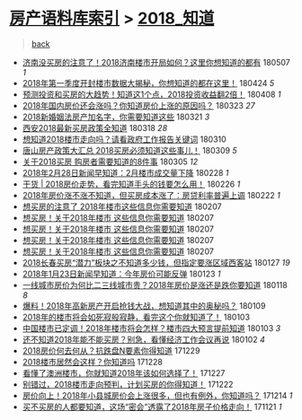 [房产语料库索引](../../README.md)  > [2018_知道](2018_知道.md)
====
> [back](../README.md)

- [济南没买房的注意了！2018济南楼市开局如何？这里你想知道的都有](http://jkwz.applinzi.com/ittc/7100370583772726279.html#%E6%B5%8E%E5%8D%97%E6%B2%A1%E4%B9%B0%E6%88%BF%E7%9A%84%E6%B3%A8%E6%84%8F%E4%BA%86%EF%BC%812018%E6%B5%8E%E5%8D%97%E6%A5%BC%E5%B8%82%E5%BC%80%E5%B1%80%E5%A6%82%E4%BD%95%EF%BC%9F%E8%BF%99%E9%87%8C%E4%BD%A0%E6%83%B3%E7%9F%A5%E9%81%93%E7%9A%84%E9%83%BD%E6%9C%89) 180507 *1* 
- [2018年第一季度开封楼市数据大揭秘，你想知道的都在这里！](http://jkwz.applinzi.com/ittc/7095543341624329227.html#2018%E5%B9%B4%E7%AC%AC%E4%B8%80%E5%AD%A3%E5%BA%A6%E5%BC%80%E5%B0%81%E6%A5%BC%E5%B8%82%E6%95%B0%E6%8D%AE%E5%A4%A7%E6%8F%AD%E7%A7%98%EF%BC%8C%E4%BD%A0%E6%83%B3%E7%9F%A5%E9%81%93%E7%9A%84%E9%83%BD%E5%9C%A8%E8%BF%99%E9%87%8C%EF%BC%81) 180424 *5* 
- [预测投资和买房的大趋势！知道这1个点，2018投资收益翻2倍！](http://jkwz.applinzi.com/ittc/7089556448600392721.html#%E9%A2%84%E6%B5%8B%E6%8A%95%E8%B5%84%E5%92%8C%E4%B9%B0%E6%88%BF%E7%9A%84%E5%A4%A7%E8%B6%8B%E5%8A%BF%EF%BC%81%E7%9F%A5%E9%81%93%E8%BF%991%E4%B8%AA%E7%82%B9%EF%BC%8C2018%E6%8A%95%E8%B5%84%E6%94%B6%E7%9B%8A%E7%BF%BB2%E5%80%8D%EF%BC%81) 180408 *1* 
- [2018年国内房价还会涨吗？你知道房价上涨的原因吗？](http://jkwz.applinzi.com/ittc/7083695604964525073.html#2018%E5%B9%B4%E5%9B%BD%E5%86%85%E6%88%BF%E4%BB%B7%E8%BF%98%E4%BC%9A%E6%B6%A8%E5%90%97%EF%BC%9F%E4%BD%A0%E7%9F%A5%E9%81%93%E6%88%BF%E4%BB%B7%E4%B8%8A%E6%B6%A8%E7%9A%84%E5%8E%9F%E5%9B%A0%E5%90%97%EF%BC%9F) 180323 *27* 
- [2018新婚姻法房产加名字，你需要知道这些](http://jkwz.applinzi.com/ittc/7082848655650587658.html#2018%E6%96%B0%E5%A9%9A%E5%A7%BB%E6%B3%95%E6%88%BF%E4%BA%A7%E5%8A%A0%E5%90%8D%E5%AD%97%EF%BC%8C%E4%BD%A0%E9%9C%80%E8%A6%81%E7%9F%A5%E9%81%93%E8%BF%99%E4%BA%9B) 180321 *3* 
- [西安2018最新买房政策全知道](http://jkwz.applinzi.com/ittc/7081920382452106251.html#%E8%A5%BF%E5%AE%892018%E6%9C%80%E6%96%B0%E4%B9%B0%E6%88%BF%E6%94%BF%E7%AD%96%E5%85%A8%E7%9F%A5%E9%81%93) 180318 *28* 
- [想知道2018楼市走向吗？请看政府工作报告关键词](http://jkwz.applinzi.com/ittc/7078750697506210826.html#%E6%83%B3%E7%9F%A5%E9%81%932018%E6%A5%BC%E5%B8%82%E8%B5%B0%E5%90%91%E5%90%97%EF%BC%9F%E8%AF%B7%E7%9C%8B%E6%94%BF%E5%BA%9C%E5%B7%A5%E4%BD%9C%E6%8A%A5%E5%91%8A%E5%85%B3%E9%94%AE%E8%AF%8D) 180310  
- [唐山房产政策大汇总 2018买房必须知道这些事儿！](http://jkwz.applinzi.com/ittc/7078469040366683153.html#%E5%94%90%E5%B1%B1%E6%88%BF%E4%BA%A7%E6%94%BF%E7%AD%96%E5%A4%A7%E6%B1%87%E6%80%BB+2018%E4%B9%B0%E6%88%BF%E5%BF%85%E9%A1%BB%E7%9F%A5%E9%81%93%E8%BF%99%E4%BA%9B%E4%BA%8B%E5%84%BF%EF%BC%81) 180309 *5* 
- [关于2018买房 购房者需要知道的8件事](http://jkwz.applinzi.com/ittc/7076938968228955143.html#%E5%85%B3%E4%BA%8E2018%E4%B9%B0%E6%88%BF+%E8%B4%AD%E6%88%BF%E8%80%85%E9%9C%80%E8%A6%81%E7%9F%A5%E9%81%93%E7%9A%848%E4%BB%B6%E4%BA%8B) 180305 *12* 
- [2018年2月28日新闻早知道：2月楼市成交量下降](http://jkwz.applinzi.com/ittc/7075037834102965254.html#2018%E5%B9%B42%E6%9C%8828%E6%97%A5%E6%96%B0%E9%97%BB%E6%97%A9%E7%9F%A5%E9%81%93%EF%BC%9A2%E6%9C%88%E6%A5%BC%E5%B8%82%E6%88%90%E4%BA%A4%E9%87%8F%E4%B8%8B%E9%99%8D) 180228 *1* 
- [干货 | 2018房价走势，看完知道手头的钱要怎么用！](http://jkwz.applinzi.com/ittc/7074416677221827601.html#%E5%B9%B2%E8%B4%A7+%7C+2018%E6%88%BF%E4%BB%B7%E8%B5%B0%E5%8A%BF%EF%BC%8C%E7%9C%8B%E5%AE%8C%E7%9F%A5%E9%81%93%E6%89%8B%E5%A4%B4%E7%9A%84%E9%92%B1%E8%A6%81%E6%80%8E%E4%B9%88%E7%94%A8%EF%BC%81) 180226 *1* 
- [2018年房价涨不涨不知道，但买房成本涨了：房贷利率普遍上调](http://jkwz.applinzi.com/ittc/7072667548531557382.html#2018%E5%B9%B4%E6%88%BF%E4%BB%B7%E6%B6%A8%E4%B8%8D%E6%B6%A8%E4%B8%8D%E7%9F%A5%E9%81%93%EF%BC%8C%E4%BD%86%E4%B9%B0%E6%88%BF%E6%88%90%E6%9C%AC%E6%B6%A8%E4%BA%86%EF%BC%9A%E6%88%BF%E8%B4%B7%E5%88%A9%E7%8E%87%E6%99%AE%E9%81%8D%E4%B8%8A%E8%B0%83) 180222 *1* 
- [想买房的注意了 2018年楼市这些信息你需要知道](http://jkwz.applinzi.com/ittc/7067329000014087178.html#%E6%83%B3%E4%B9%B0%E6%88%BF%E7%9A%84%E6%B3%A8%E6%84%8F%E4%BA%86+2018%E5%B9%B4%E6%A5%BC%E5%B8%82%E8%BF%99%E4%BA%9B%E4%BF%A1%E6%81%AF%E4%BD%A0%E9%9C%80%E8%A6%81%E7%9F%A5%E9%81%93) 180207  
- [想买房！关于2018年楼市 这些信息你需要知道](http://jkwz.applinzi.com/ittc/7067294505416262667.html#%E6%83%B3%E4%B9%B0%E6%88%BF%EF%BC%81%E5%85%B3%E4%BA%8E2018%E5%B9%B4%E6%A5%BC%E5%B8%82+%E8%BF%99%E4%BA%9B%E4%BF%A1%E6%81%AF%E4%BD%A0%E9%9C%80%E8%A6%81%E7%9F%A5%E9%81%93) 180207  
- [想买房！关于2018年楼市 这些信息你需要知道](http://jkwz.applinzi.com/ittc/7067293892943021066.html#%E6%83%B3%E4%B9%B0%E6%88%BF%EF%BC%81%E5%85%B3%E4%BA%8E2018%E5%B9%B4%E6%A5%BC%E5%B8%82+%E8%BF%99%E4%BA%9B%E4%BF%A1%E6%81%AF%E4%BD%A0%E9%9C%80%E8%A6%81%E7%9F%A5%E9%81%93) 180207  
- [想买房！关于2018年楼市 这些信息你需要知道](http://jkwz.applinzi.com/ittc/7067293914132644881.html#%E6%83%B3%E4%B9%B0%E6%88%BF%EF%BC%81%E5%85%B3%E4%BA%8E2018%E5%B9%B4%E6%A5%BC%E5%B8%82+%E8%BF%99%E4%BA%9B%E4%BF%A1%E6%81%AF%E4%BD%A0%E9%9C%80%E8%A6%81%E7%9F%A5%E9%81%93) 180207  
- [想买房！关于2018年楼市 这些信息你需要知道](http://jkwz.applinzi.com/ittc/7067292427683890183.html#%E6%83%B3%E4%B9%B0%E6%88%BF%EF%BC%81%E5%85%B3%E4%BA%8E2018%E5%B9%B4%E6%A5%BC%E5%B8%82+%E8%BF%99%E4%BA%9B%E4%BF%A1%E6%81%AF%E4%BD%A0%E9%9C%80%E8%A6%81%E7%9F%A5%E9%81%93) 180207  
- [2018长春买房“潜力”板块之不知道多少钱，但指定要涨区域西客站](http://jkwz.applinzi.com/ittc/7062846635623580679.html#2018%E9%95%BF%E6%98%A5%E4%B9%B0%E6%88%BF%E2%80%9C%E6%BD%9C%E5%8A%9B%E2%80%9D%E6%9D%BF%E5%9D%97%E4%B9%8B%E4%B8%8D%E7%9F%A5%E9%81%93%E5%A4%9A%E5%B0%91%E9%92%B1%EF%BC%8C%E4%BD%86%E6%8C%87%E5%AE%9A%E8%A6%81%E6%B6%A8%E5%8C%BA%E5%9F%9F%E8%A5%BF%E5%AE%A2%E7%AB%99) 180127 *19* 
- [2018年1月23日新闻早知道：今年房价可能反弹](http://jkwz.applinzi.com/ittc/7061720065760560139.html#2018%E5%B9%B41%E6%9C%8823%E6%97%A5%E6%96%B0%E9%97%BB%E6%97%A9%E7%9F%A5%E9%81%93%EF%BC%9A%E4%BB%8A%E5%B9%B4%E6%88%BF%E4%BB%B7%E5%8F%AF%E8%83%BD%E5%8F%8D%E5%BC%B9) 180123 *1* 
- [一线城市房价为何比二三线城市贵？2018年房价是涨还是跌你要知道](http://jkwz.applinzi.com/ittc/7059918024134362129.html#%E4%B8%80%E7%BA%BF%E5%9F%8E%E5%B8%82%E6%88%BF%E4%BB%B7%E4%B8%BA%E4%BD%95%E6%AF%94%E4%BA%8C%E4%B8%89%E7%BA%BF%E5%9F%8E%E5%B8%82%E8%B4%B5%EF%BC%9F2018%E5%B9%B4%E6%88%BF%E4%BB%B7%E6%98%AF%E6%B6%A8%E8%BF%98%E6%98%AF%E8%B7%8C%E4%BD%A0%E8%A6%81%E7%9F%A5%E9%81%93) 180118 *8* 
- [爆料！2018年高新房产开启抢钱大战，想知道其中的奥秘吗？](http://jkwz.applinzi.com/ittc/7056616617788572678.html#%E7%88%86%E6%96%99%EF%BC%812018%E5%B9%B4%E9%AB%98%E6%96%B0%E6%88%BF%E4%BA%A7%E5%BC%80%E5%90%AF%E6%8A%A2%E9%92%B1%E5%A4%A7%E6%88%98%EF%BC%8C%E6%83%B3%E7%9F%A5%E9%81%93%E5%85%B6%E4%B8%AD%E7%9A%84%E5%A5%A5%E7%A7%98%E5%90%97%EF%BC%9F) 180109  
- [2018年的楼市将会如死寂般寂静，看完这个你就知道了！](http://jkwz.applinzi.com/ittc/7054363952694166534.html#2018%E5%B9%B4%E7%9A%84%E6%A5%BC%E5%B8%82%E5%B0%86%E4%BC%9A%E5%A6%82%E6%AD%BB%E5%AF%82%E8%88%AC%E5%AF%82%E9%9D%99%EF%BC%8C%E7%9C%8B%E5%AE%8C%E8%BF%99%E4%B8%AA%E4%BD%A0%E5%B0%B1%E7%9F%A5%E9%81%93%E4%BA%86%EF%BC%81) 180103  
- [中国楼市已定调！2018年楼市将会怎样？楼市四大预言提前知道](http://jkwz.applinzi.com/ittc/7054306821131469831.html#%E4%B8%AD%E5%9B%BD%E6%A5%BC%E5%B8%82%E5%B7%B2%E5%AE%9A%E8%B0%83%EF%BC%812018%E5%B9%B4%E6%A5%BC%E5%B8%82%E5%B0%86%E4%BC%9A%E6%80%8E%E6%A0%B7%EF%BC%9F%E6%A5%BC%E5%B8%82%E5%9B%9B%E5%A4%A7%E9%A2%84%E8%A8%80%E6%8F%90%E5%89%8D%E7%9F%A5%E9%81%93) 180103 *3* 
- [还不知道2018年能不能买房？别急，看懂经济工作会议再说](http://jkwz.applinzi.com/ittc/7053987800439849995.html#%E8%BF%98%E4%B8%8D%E7%9F%A5%E9%81%932018%E5%B9%B4%E8%83%BD%E4%B8%8D%E8%83%BD%E4%B9%B0%E6%88%BF%EF%BC%9F%E5%88%AB%E6%80%A5%EF%BC%8C%E7%9C%8B%E6%87%82%E7%BB%8F%E6%B5%8E%E5%B7%A5%E4%BD%9C%E4%BC%9A%E8%AE%AE%E5%86%8D%E8%AF%B4) 180102 *4* 
- [2018房价何去何从？抗跌盘N要素你得知道](http://jkwz.applinzi.com/ittc/7052535124996916240.html#2018%E6%88%BF%E4%BB%B7%E4%BD%95%E5%8E%BB%E4%BD%95%E4%BB%8E%EF%BC%9F%E6%8A%97%E8%B7%8C%E7%9B%98N%E8%A6%81%E7%B4%A0%E4%BD%A0%E5%BE%97%E7%9F%A5%E9%81%93) 171229  
- [2018楼市居然会这样？你知道吗](http://jkwz.applinzi.com/ittc/7052129466845758481.html#2018%E6%A5%BC%E5%B8%82%E5%B1%85%E7%84%B6%E4%BC%9A%E8%BF%99%E6%A0%B7%EF%BC%9F%E4%BD%A0%E7%9F%A5%E9%81%93%E5%90%97) 171228  
- [看懂了澳洲楼市，你就知道2018年该如何选择了！](http://jkwz.applinzi.com/ittc/7051684569835635728.html#%E7%9C%8B%E6%87%82%E4%BA%86%E6%BE%B3%E6%B4%B2%E6%A5%BC%E5%B8%82%EF%BC%8C%E4%BD%A0%E5%B0%B1%E7%9F%A5%E9%81%932018%E5%B9%B4%E8%AF%A5%E5%A6%82%E4%BD%95%E9%80%89%E6%8B%A9%E4%BA%86%EF%BC%81) 171227  
- [别错过，2018楼市走向预判，计划买房的你得知道！](http://jkwz.applinzi.com/ittc/7049951303487194129.html#%E5%88%AB%E9%94%99%E8%BF%87%EF%BC%8C2018%E6%A5%BC%E5%B8%82%E8%B5%B0%E5%90%91%E9%A2%84%E5%88%A4%EF%BC%8C%E8%AE%A1%E5%88%92%E4%B9%B0%E6%88%BF%E7%9A%84%E4%BD%A0%E5%BE%97%E7%9F%A5%E9%81%93%EF%BC%81) 171222  
- [房价向上！2018年小县城房价会上涨很多，但也有例外，你知道吗？](http://jkwz.applinzi.com/ittc/7046894304478364689.html#%E6%88%BF%E4%BB%B7%E5%90%91%E4%B8%8A%EF%BC%812018%E5%B9%B4%E5%B0%8F%E5%8E%BF%E5%9F%8E%E6%88%BF%E4%BB%B7%E4%BC%9A%E4%B8%8A%E6%B6%A8%E5%BE%88%E5%A4%9A%EF%BC%8C%E4%BD%86%E4%B9%9F%E6%9C%89%E4%BE%8B%E5%A4%96%EF%BC%8C%E4%BD%A0%E7%9F%A5%E9%81%93%E5%90%97%EF%BC%9F) 171214 *1* 
- [买不买房的人都要知道，这场“密会”透露了2018年房子价格走向！](http://jkwz.applinzi.com/ittc/7038480617296102416.html#%E4%B9%B0%E4%B8%8D%E4%B9%B0%E6%88%BF%E7%9A%84%E4%BA%BA%E9%83%BD%E8%A6%81%E7%9F%A5%E9%81%93%EF%BC%8C%E8%BF%99%E5%9C%BA%E2%80%9C%E5%AF%86%E4%BC%9A%E2%80%9D%E9%80%8F%E9%9C%B2%E4%BA%862018%E5%B9%B4%E6%88%BF%E5%AD%90%E4%BB%B7%E6%A0%BC%E8%B5%B0%E5%90%91%EF%BC%81) 171121 *1* 

